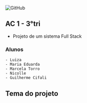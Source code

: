![GitHub](https://img.shields.io/github/license/MaahTorro/2emib-ac1?style=flat-square)

## AC 1 - 3°tri
* Projeto de um sistema Full Stack 


### Alunos
```
- Luiza 
- Maria Eduarda
- Marcela Torro
- Nicolle 
- Guilherme Cifali
```

## Tema do projeto 
